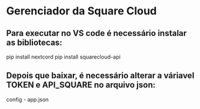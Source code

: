 # Gerenciador da Square Cloud
## Para executar no VS code é necessário instalar as bibliotecas:
pip install nextcord
pip install squarecloud-api

## Depois que baixar, é necessário alterar a váriavel TOKEN e API_SQUARE no arquivo json:

config - app.json 

